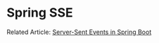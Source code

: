 # Spring SSE

Related Article: [Server-Sent Events in Spring Boot](https://lorenzomiscoli.com/server-sent-events-in-spring-boot)